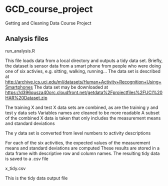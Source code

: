 # GCD_course_project
Getting and Cleaning Data Course Project

## Analysis files
run_analysis.R

This file loads data from a local directory and outputs a tidy data set.
Briefly, the dataset is sensor data from a smart phone from people who were doing one of six activies, e.g. sitting, walking, running...
The data set is described at http://archive.ics.uci.edu/ml/datasets/Human+Activity+Recognition+Using+Smartphones
The data set may be downloaded at https://d396qusza40orc.cloudfront.net/getdata%2Fprojectfiles%2FUCI%20HAR%20Dataset.zip

The training X and test X data sets are combined, as are the training y and test y data sets
Variables names are cleaned to be more readable
A subset of the combined X data is taken that only includes the measurement means and standard deviations

The y data set is converted from level numbers to activity descriptions

For each of the six activities, the expected values of the measurement means and standard deviations are computed
These results are stored in a data frame with descriptive row and column names. The resulting tidy data is saved to a .csv file

x_tidy.csv

This is the tidy data output file





